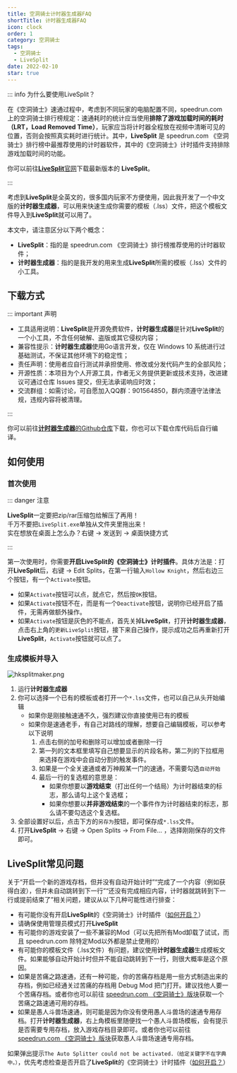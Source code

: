 ```yaml
---
title: 空洞骑士计时器生成器FAQ
shortTitle: 计时器生成器FAQ
icon: clock
order: 1
category: 空洞骑士
tags:
  - 空洞骑士
  - LiveSplit
date: 2022-02-10
star: true
---
```


<!-- more -->

::: info 为什么要使用LiveSplit？

在《空洞骑士》速通过程中，考虑到不同玩家的电脑配置不同，speedrun.com 上的空洞骑士排行榜规定：速通耗时的统计应当使用**排除了游戏加载时间的耗时（LRT，Load Removed Time）**，玩家应当将计时器全程放在视频中清晰可见的位置，否则会按照真实耗时进行统计。其中，**LiveSplit** 是 speedrun.com 《空洞骑士》排行榜中最推荐使用的计时器软件，其中的《空洞骑士》计时插件支持排除游戏加载时间的功能。

你可以前往[**LiveSplit**官网](https://livesplit.org/downloads/)下载最新版本的 **LiveSplit**。

:::

考虑到**LiveSplit**是全英文的，很多国内玩家不方便使用，因此我开发了一个中文版的**计时器生成器**，可以用来快速生成你需要的模板（.lss）文件，把这个模板文件导入到**LiveSplit**就可以用了。

本文中，请注意区分以下两个概念：

- **LiveSplit**：指的是 speedrun.com 《空洞骑士》排行榜推荐使用的计时器软件；
- **计时器生成器**：指的是我开发的用来生成**LiveSplit**所需的模板（.lss）文件的小工具。

## 下载方式

::: important 声明

- 工具适用说明：**LiveSplit**是开源免费软件，**计时器生成器**是针对**LiveSplit**的一个小工具，不含任何破解、盗版或其它侵权内容；
- 兼容性提示：**计时器生成器**使用Go语言开发，仅在 Windows 10 系统进行过基础测试，不保证其他环境下的稳定性；
- 责任声明：使用者应自行测试并承担使用、修改或分发代码产生的全部风险；
- 开源性质：本项目为个人开源工具，作者无义务提供更新或技术支持，改进建议可通过仓库 Issues 提交，但无法承诺响应时效；
- 交流群组：如需讨论，可自愿加入QQ群：901564850，群内须遵守法律法规，违规内容将被清理。

:::

你可以前往[**计时器生成器**的Github仓库](https://github.com/CuteReimu/hksplitmaker)下载，你也可以下载仓库代码后自行编译。

## 如何使用

### 首次使用

::: danger 注意

**LiveSplit**一定要把zip/rar压缩包给解压了再用！\
千万不要把`LiveSplit.exe`单独从文件夹里拖出来！\
实在想放在桌面上怎么办？右键 &rarr; 发送到 &rarr; 桌面快捷方式

:::

第一次使用时，你需要**开启LiveSplit的《空洞骑士》计时插件**。具体方法是：打开**LiveSplit**后，右键 &rarr; Edit Splits，在第一行输入`Hollow Knight`，然后右边三个按钮，有一个`Activate`按钮。
- 如果`Activate`按钮可以点，就点它，然后按`OK`按钮。
- 如果`Activate`按钮不在，而是有一个`Deactivate`按钮，说明你已经开启了插件，无需再做额外操作。
- 如果`Activate`按钮是灰色的不能点，首先关掉**LiveSplit**，打开**计时器生成器**，点击右上角的`更新LiveSplit`按钮，接下来自己操作，提示成功之后再重新打开**LiveSplit**，`Activate`按钮就可以点了。

### 生成模板并导入

![hksplitmaker.png](/hollow-knight/hksplitmaker.png)

1. 运行**计时器生成器**
2. 你可以选择一个已有的模板或者打开一个`*.lss`文件，也可以自己从头开始编辑
   - 如果你是刚接触速通不久，强烈建议你直接使用已有的模板
   - 如果你是速通老手，有自己对路线的理解，想要自己编辑模板，可以参考以下说明
      1. 点击右侧的加号和删除可以增加或者删除一行
      2. 第一列的文本框里填写自己想要显示的片段名称，第二列的下拉框用来选择在游戏中会自动分割的触发事件。
      3. 如果是一个全关速通或者万神殿某一门的速通，不需要勾选`自动开始`
      4. 最后一行的复选框的意思是：
         - 如果你想要以**游戏结束**（打出任何一个结局）为计时器结束的标志，那么请勾上这个复选框；
         - 如果你想要以**并非游戏结束**的一个事件作为计时器结束的标志，那么请不要勾选这个复选框。
3. 全部设置好以后，点击下方的`另存为`按钮，即可保存成`*.lss`文件。
4. 打开**LiveSplit** -> 右键 -> Open Splits -> From File... ，选择刚刚保存的文件即可。

## LiveSplit常见问题

关于“开启一个新的游戏存档，但并没有自动开始计时”“完成了一个内容（例如获得白波），但并未自动跳转到下一行”“还没有完成相应内容，计时器就跳转到下一行或提前结束了”相关问题，建议从以下几种可能性进行排查：
- 有可能你没有开启**LiveSplit**的《空洞骑士》计时插件（[如何开启？](#首次使用)）
- 请确保使用管理员模式打开**LiveSplit**
- 有可能你的游戏安装了一些不兼容的Mod（可以先把所有Mod卸载了试试，而且 speedrun.com 除特定Mod以外都是禁止使用的）
- 有可能你的模板文件（.lss文件）有问题，建议使用**计时器生成器**生成模板文件。如果能够自动开始计时但并不能自动跳转到下一行，则很大概率是这个原因。
- 如果是苦痛之路速通，还有一种可能，你的苦痛存档是用一些方式制造出来的存档，例如已经通关过苦痛的存档用 Debug Mod 把门打开。建议找他人要一个苦痛存档。或者你也可以前往 [speedrun.com 《空洞骑士》版块](https://www.speedrun.com/zh-CN/hollowknight/resources/gzf2t)获取一个苦痛之路速通可用的存档。
- 如果是愚人斗兽场速通，则可能是因为你没有使用愚人斗兽场的速通专用存档。打开**计时器生成器**，右上角模板里随便找一个愚人斗兽场模板，会有提示是否需要专用存档，放入游戏存档目录即可。或者你也可以前往 [speedrun.com 《空洞骑士》版块](https://www.speedrun.com/zh-CN/hollowknight/resources/y9ops)获取愚人斗兽场速通专用存档。

如果弹出提示`The Auto Splitter could not be activated.（给定关键字不在字典中。）`，优先考虑检查是否开启了**LiveSplit**的《空洞骑士》计时插件（[如何开启？](#首次使用)）